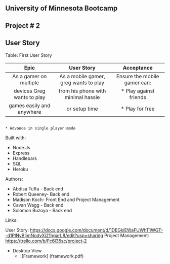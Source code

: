 ## University of Minnesota Bootcamp

## Project # 2





## User Story

Table: First User Story

 |             Epic               |                 User Story               |           Acceptance              |
 |:------------------------------: | :------------------------------: | :------------------------------: |
 |As a gamer on multiple |           As a mobile gamer, greg wants to play  |    Ensure the mobile gamer can:
 |devices Greg wants to play |       from his phone with minimal hassle |         * Play against friends |
 |games easily and anywhere |        or setup time  |                             * Play for free |
                                                                                  * Advance in single player mode 
                                                                                  
                                                                                  
  Built with: 
  
  - Node.Js
  - Express
  - Handlebars
  - SQL
  - Heroku
  
  
  Authors:
  
- Abdisa Tuffa - Back end
- Robert Queeney- Back end
- Madison Koch- Front End and Project Management
- Cavan Wagg - Back end
- Solomon Buzoya - Back end

Links:

User Story: https://docs.google.com/document/d/1DEGkiEWaFUWhT1WGT--d1PlNyBIjmNodvXi21hgarL8/edit?usp=sharing
Project Management: https://trello.com/b/Fc6l35sc/project-2


- Desktop View
  * ![Framework] (framework.pdf)

